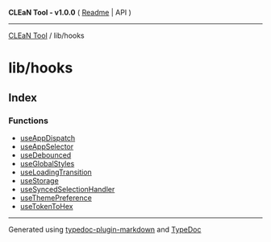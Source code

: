 **CLEaN Tool - v1.0.0** ( [Readme](../../README.md) \| API )

***

[CLEaN Tool](../../modules.md) / lib/hooks

# lib/hooks

## Index

### Functions

- [useAppDispatch](functions/useAppDispatch.md)
- [useAppSelector](functions/useAppSelector.md)
- [useDebounced](functions/useDebounced.md)
- [useGlobalStyles](functions/useGlobalStyles.md)
- [useLoadingTransition](functions/useLoadingTransition.md)
- [useStorage](functions/useStorage.md)
- [useSyncedSelectionHandler](functions/useSyncedSelectionHandler.md)
- [useThemePreference](functions/useThemePreference.md)
- [useTokenToHex](functions/useTokenToHex.md)

***

Generated using [typedoc-plugin-markdown](https://www.npmjs.com/package/typedoc-plugin-markdown) and [TypeDoc](https://typedoc.org/)
